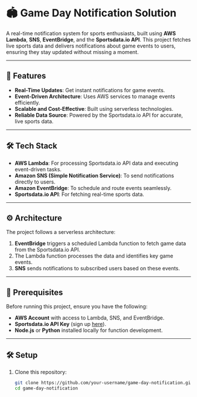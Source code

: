 # 🏟️ Game Day Notification Solution  

A real-time notification system for sports enthusiasts, built using **AWS Lambda**, **SNS**, **EventBridge**, and the **Sportsdata.io API**. This project fetches live sports data and delivers notifications about game events to users, ensuring they stay updated without missing a moment.  

---

## 🚀 Features  

- **Real-Time Updates**: Get instant notifications for game events.  
- **Event-Driven Architecture**: Uses AWS services to manage events efficiently.  
- **Scalable and Cost-Effective**: Built using serverless technologies.  
- **Reliable Data Source**: Powered by the Sportsdata.io API for accurate, live sports data.  

---

## 🛠️ Tech Stack  

- **AWS Lambda**: For processing Sportsdata.io API data and executing event-driven tasks.  
- **Amazon SNS (Simple Notification Service)**: To send notifications directly to users.  
- **Amazon EventBridge**: To schedule and route events seamlessly.  
- **Sportsdata.io API**: For fetching real-time sports data.

---

## ⚙️ Architecture  

The project follows a serverless architecture:  

1. **EventBridge** triggers a scheduled Lambda function to fetch game data from the Sportsdata.io API.  
2. The Lambda function processes the data and identifies key game events.  
3. **SNS** sends notifications to subscribed users based on these events.  

---

## 🧰 Prerequisites  

Before running this project, ensure you have the following:  

- **AWS Account** with access to Lambda, SNS, and EventBridge.  
- **Sportsdata.io API Key** (sign up [here](https://sportsdata.io/)).  
- **Node.js** or **Python** installed locally for function development.  

---

## 🛠️ Setup  

1. Clone this repository:  
   ```bash
   git clone https://github.com/your-username/game-day-notification.git
   cd game-day-notification
